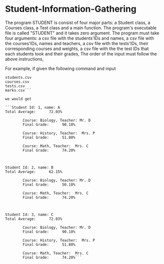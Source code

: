 # Student-Information-Gathering
The program STUDENT is consist of four major parts:
a Student class, 
a Courses class,
a Test class and a main function.
The program's executable file is called "STUDENT" and it takes zero argument.
The program must take four arguments: 
a csv file with the students'IDs and names,
a csv file with the courses'IDs, names and teachers,
a csv file with the tests'IDs, their corresponding courses and weights,
a csv file with the the test IDs that each students took and their grades,
The order of the input must follow the above instructions,

For example, if given the following command and input

```./STUDENT
students.csv
courses.csv
tests.csv
marks.csv```

we would get

```Student Id: 1, name: A
Total Average:      72.03%

        Course: Biology, Teacher: Mr. D
        Final Grade:      90.10%

        Course: History, Teacher:  Mrs. P
        Final Grade:      51.80%

        Course: Math, Teacher:  Mrs. C
        Final Grade:      74.20%



Student Id: 2, name: B
Total Average:      62.15%

        Course: Biology, Teacher: Mr. D
        Final Grade:      50.10%

        Course: Math, Teacher:  Mrs. C
        Final Grade:      74.20%



Student Id: 3, name: C
Total Average:      72.03%

        Course: Biology, Teacher: Mr. D
        Final Grade:      90.10%

        Course: History, Teacher:  Mrs. P
        Final Grade:      51.80%

        Course: Math, Teacher:  Mrs. C
        Final Grade:      74.20%```




